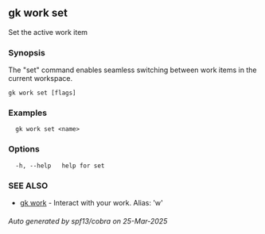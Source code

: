 ## gk work set

Set the active work item

### Synopsis


The "set" command enables seamless switching between work items in the current workspace.


```
gk work set [flags]
```

### Examples

```
  gk work set <name>
```

### Options

```
  -h, --help   help for set
```

### SEE ALSO

* [gk work](gk_work.md)	 - Interact with your work. Alias: 'w'

###### Auto generated by spf13/cobra on 25-Mar-2025
